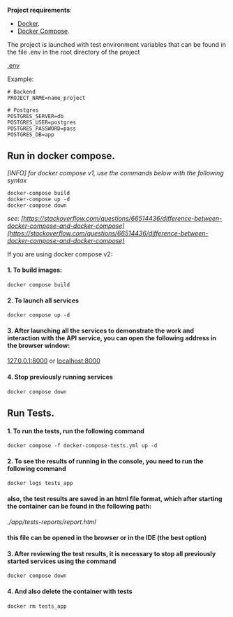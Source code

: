**Project requirements**:

* [Docker](https://www.docker.com/).
* [Docker Compose](https://docs.docker.com/compose/install/).

The project is launched with test environment variables that can be found in the file .env in the root directory of the project

[.env](./.env)

Example:

```shell
# Backend
PROJECT_NAME=name_project

# Postgres
POSTGRES_SERVER=db
POSTGRES_USER=postgres
POSTGRES_PASSWORD=pass
POSTGRES_DB=app
```

## Run in docker compose.

*[INFO] for docker compose v1, use the commands below with the following syntax*

```shell
docker-compose build
docker-compose up -d
docker-compose down
```

*see: [https://stackoverflow.com/questions/66514436/difference-between-docker-compose-and-docker-compose](https://stackoverflow.com/questions/66514436/difference-between-docker-compose-and-docker-compose)*

If you are using docker compose v2:

#### 1. To build images:
```shell
docker compose build
```

#### 2. To launch all services
```shell
docker compose up -d
```

#### 3. After launching all the services to demonstrate the work and interaction with the API service, you can open the following address in the browser window:

[127.0.0.1:8000](http://127.0.0.1:8000)
or
[localhost:8000](http://localhost:8000)


#### 4. Stop previously running services
```shell
docker compose down
```

## Run Tests.

#### 1. To run the tests, run the following command

```shell
docker compose -f docker-compose-tests.yml up -d
```

#### 2. To see the results of running in the console, you need to run the following command

```shell
docker logs tests_app
```

#### also, the test results are saved in an html file format, which after starting the container can be found in the following path:

*./app/tests-reports/report.html*

#### this file can be opened in the browser or in the IDE (the best option)

#### 3. After reviewing the test results, it is necessary to stop all previously started services using the command

```shell
docker compose down
```

#### 4. And also delete the container with tests

```shell
docker rm tests_app
```
